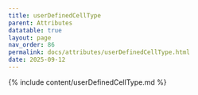 ```yaml
---
title: userDefinedCellType
parent: Attributes
datatable: true
layout: page
nav_order: 86
permalink: docs/attributes/userDefinedCellType.html
date: 2025-09-12
---
```

{% include content/userDefinedCellType.md %}
